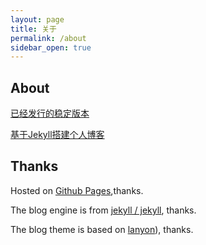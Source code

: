 ```yaml
---
layout: page
title: 关于
permalink: /about
sidebar_open: true
---
```


## About

[已经发行的稳定版本](https://github.com/fengwei2002/fengwei2002.github.io/releases)

[基于Jekyll搭建个人博客](https://feng-w.cn/posts/%E5%8D%9A%E5%AE%A2%E4%BC%98%E5%8C%96)

## Thanks

Hosted on [Github Pages](https://pages.github.com/),thanks.

The blog engine is from [jekyll / jekyll](https://github.com/jekyll/jekyll), thanks.

The blog theme is based on [lanyon](https://github.com/poole/lanyon)), thanks.
